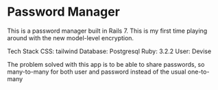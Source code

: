 # Password Manager

This is a password manager built in Rails 7. This is my first time playing around with the new model-level encryption.

Tech Stack
CSS: tailwind
Database: Postgresql
Ruby: 3.2.2
User: Devise

The problem solved with this app is to be able to share passwords, so many-to-many for both user and password instead of the usual one-to-many

<!-- [GoRails tutorial](gorails.com) -->
  